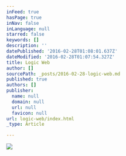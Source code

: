 ```yaml
---
inFeed: true
hasPage: true
inNav: false
inLanguage: null
starred: false
keywords: []
description: ''
datePublished: '2016-02-28T01:08:01.637Z'
dateModified: '2016-02-28T01:07:54.327Z'
title: Logic Web
author: []
sourcePath: _posts/2016-02-28-logic-web.md
published: true
authors: []
publisher:
  name: null
  domain: null
  url: null
  favicon: null
url: logic-web/index.html
_type: Article

---
```

![](https://the-grid-user-content.s3-us-west-2.amazonaws.com/138fb210-9966-4b85-b008-f5876b2c3d58.png)